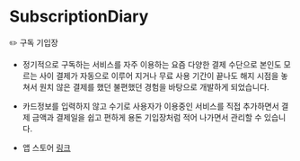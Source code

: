 # SubscriptionDiary

✏️ 구독 기입장

- 정기적으로 구독하는 서비스를 자주 이용하는 요즘 다양한 결제 수단으로 본인도 모르는 사이 결제가 자동으로 이루어 지거나 무료 사용 기간이 끝나도 해지 시점을 놓쳐서 원치 않은 결제를 했던 불편했던 경험을 바탕으로 개발하게 되었습니다. 

- 카드정보를 입력하지 않고 수기로 사용자가 이용중인 서비스를 직접 추가하면서 결제 금액과 결제일을 쉽고 편하게 용돈 기입장처럼 적어 나가면서 관리할 수 있습니다.

- 앱 스토어 [링크](https://apps.apple.com/kr/app/구독-기입장/id1564284442)
